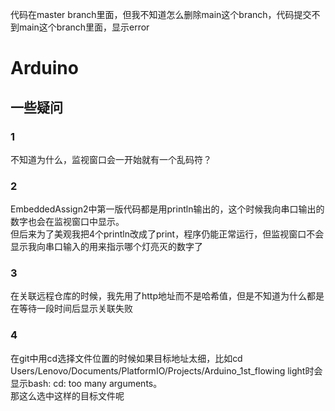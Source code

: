 代码在master branch里面，但我不知道怎么删除main这个branch，代码提交不到main这个branch里面，显示error
# Arduino  
## 一些疑问
### 1  

不知道为什么，监视窗口会一开始就有一个乱码符？  

### 2  

EmbeddedAssign2中第一版代码都是用println输出的，这个时候我向串口输出的数字也会在监视窗口中显示。  
但后来为了美观我把4个println改成了print，程序仍能正常运行，但监视窗口不会显示我向串口输入的用来指示哪个灯亮灭的数字了  

### 3  

在关联远程仓库的时候，我先用了http地址而不是哈希值，但是不知道为什么都是在等待一段时间后显示关联失败  

### 4  
在git中用cd选择文件位置的时候如果目标地址太细，比如cd Users/Lenovo/Documents/PlatformIO/Projects/Arduino_1st_flowing light时会显示bash: cd: too many arguments。  
那这么选中这样的目标文件呢

